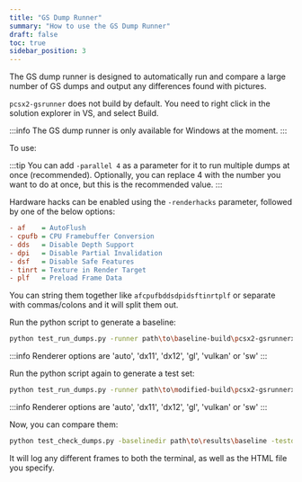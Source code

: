 ```yaml
---
title: "GS Dump Runner"
summary: "How to use the GS Dump Runner"
draft: false
toc: true
sidebar_position: 3
---
```


The GS dump runner is designed to automatically run and compare a large number of GS dumps and output any differences found with pictures.

`pcsx2-gsrunner` does not build by default. You need to right click in the solution explorer in VS, and select Build.

:::info
The GS dump runner is only available for Windows at the moment.
:::

To use:

:::tip
You can add `-parallel 4` as a parameter for it to run multiple dumps at once (recommended).
Optionally, you can replace 4 with the number you want to do at once, but this is the recommended value.
:::

Hardware hacks can be enabled using the `-renderhacks` parameter, followed by one of the below options:

```ini
- af    = AutoFlush
- cpufb = CPU Framebuffer Conversion
- dds   = Disable Depth Support
- dpi   = Disable Partial Invalidation
- dsf   = Disable Safe Features
- tinrt = Texture in Render Target
- plf   = Preload Frame Data
```

You can string them together like `afcpufbddsdpidsftinrtplf` or separate with commas/colons and it will split them out.

Run the python script to generate a baseline:

```sh
python test_run_dumps.py -runner path\to\baseline-build\pcsx2-gsrunnerx64-avx2.exe -dumpdir path\to\results\baseline -gsdir path\to\gs\dumps -renderer vulkan
```

:::info
Renderer options are 'auto', 'dx11', 'dx12', 'gl', 'vulkan' or 'sw'
:::

Run the python script again to generate a test set:

```sh
python test_run_dumps.py -runner path\to\modified-build\pcsx2-gsrunnerx64-avx2.exe -dumpdir path\to\results\modified -gsdir path\to\gs\dumps -renderer vulkan
```

:::info
Renderer options are 'auto', 'dx11', 'dx12', 'gl', 'vulkan' or 'sw'
:::

Now, you can compare them:

```sh
python test_check_dumps.py -baselinedir path\to\results\baseline -testdir path\to\results\modified changes.html
```

It will log any different frames to both the terminal, as well as the HTML file you specify.
